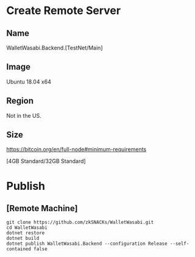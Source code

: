 # Create Remote Server

## Name
WalletWasabi.Backend.[TestNet/Main]

## Image

Ubuntu 18.04 x64

## Region

Not in the US.

## Size

https://bitcoin.org/en/full-node#minimum-requirements

[4GB Standard/32GB Standard]

# Publish

## [Remote Machine]

```
git clone https://github.com/zkSNACKs/WalletWasabi.git
cd WalletWasabi
dotnet restore
dotnet build
dotnet publish WalletWasabi.Backend --configuration Release --self-contained false
```
